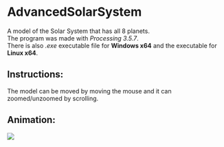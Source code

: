 # AdvancedSolarSystem
A model of the Solar System that has all 8 planets.
<br>The program was made with <i>Processing 3.5.7</i>.
<br>There is also <i>.exe</i> executable file for <b>Windows x64</b> and the executable for <b>Linux x64</b>.

## Instructions:
The model can be moved by moving the mouse and it can zoomed/unzoomed by scrolling.

## Animation:
![](animation.gif)
